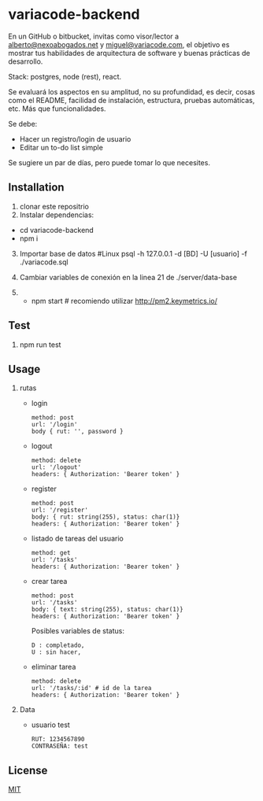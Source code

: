  
# variacode-backend
 
En un GitHub o bitbucket, invitas como visor/lector a alberto@nexoabogados.net y miguel@variacode.com, el objetivo es mostrar tus habilidades de arquitectura de software y buenas prácticas de desarrollo.

Stack: postgres, node (rest), react.

Se evaluará los aspectos en su amplitud, no su profundidad, es decir, cosas como el README, facilidad de instalación, estructura, pruebas automáticas, etc. Más que funcionalidades.

Se debe:

- Hacer un registro/login de usuario
- Editar un to-do list simple

Se sugiere un par de días, pero puede tomar lo que necesites.

## Installation

1. clonar este repositrio
2. Instalar dependencias:
  - cd variacode-backend
  - npm i
3. Importar base de datos #Linux
    psql -h 127.0.0.1 -d [BD] -U [usuario] -f ./variacode.sql

4. Cambiar variables de conexión en la linea 21 de ./server/data-base

5. - npm start # recomiendo utilizar http://pm2.keymetrics.io/

## Test

1. npm run test

## Usage

1. rutas

    - login
        ```
        method: post
        url: '/login'
        body { rut: '', password }
        ```

    - logout
        ```
        method: delete
        url: '/logout'
        headers: { Authorization: 'Bearer token' }
        ```

    - register
        ```
        method: post
        url: '/register'
        body: { rut: string(255), status: char(1)}
        headers: { Authorization: 'Bearer token' }
        ```

    - listado de tareas del usuario
        ```
        method: get
        url: '/tasks'
        headers: { Authorization: 'Bearer token' }
        ```

    - crear tarea
        ```
        method: post
        url: '/tasks'
        body: { text: string(255), status: char(1)}
        headers: { Authorization: 'Bearer token' }
        ```
        Posibles variables de status: 
        ```
        D : completado,
        U : sin hacer,
         ```

    - eliminar tarea
        ```
        method: delete
        url: '/tasks/:id' # id de la tarea 
        headers: { Authorization: 'Bearer token' }
        ```

2. Data
    - usuario test
        ```
        RUT: 1234567890
        CONTRASEÑA: test 
        ```
 

## License

[MIT](https://choosealicense.com/licenses/mit/)